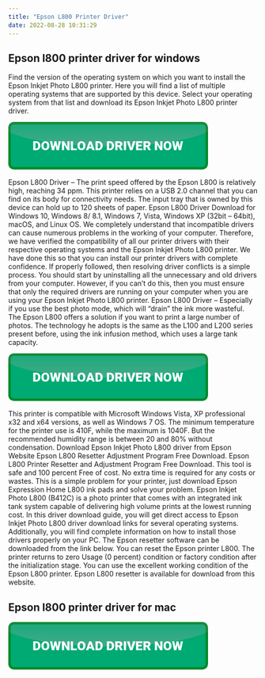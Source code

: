 ```yaml
---
title: "Epson L800 Printer Driver"
date: 2022-08-28 10:31:29
---
```


## Epson l800 printer driver for windows

Find the version of the operating system on which you want to install the Epson Inkjet Photo L800 printer. Here you will find a list of multiple operating systems that are supported by this device. Select your operating system from that list and download its Epson Inkjet Photo L800 printer driver.

[![button](https://github.com/driverbay/driverbay.github.io/blob/main/dlbutton.png?raw=true)](https://printerpatch.com/download-printer-driver)


Epson L800 Driver – The print speed offered by the Epson L800 is relatively high, reaching 34 ppm. This printer relies on a USB 2.0 channel that you can find on its body for connectivity needs. The input tray that is owned by this device can hold up to 120 sheets of paper. Epson L800 Driver Download for Windows 10, Windows 8/ 8.1, Windows 7, Vista, Windows XP (32bit – 64bit), macOS, and Linux OS.
We completely understand that incompatible drivers can cause numerous problems in the working of your computer. Therefore, we have verified the compatibility of all our printer drivers with their respective operating systems and the Epson Inkjet Photo L800 printer. We have done this so that you can install our printer drivers with complete confidence.
If properly followed, then resolving driver conflicts is a simple process. You should start by uninstalling all the unnecessary and old drivers from your computer. However, if you can’t do this, then you must ensure that only the required drivers are running on your computer when you are using your Epson Inkjet Photo L800 printer.
Epson L800 Driver – Especially if you use the best photo mode, which will “drain” the ink more wasteful. The Epson L800 offers a solution if you want to print a large number of photos. The technology he adopts is the same as the L100 and L200 series present before, using the ink infusion method, which uses a large tank capacity.

[![button](https://github.com/driverbay/driverbay.github.io/blob/main/dlbutton.png?raw=true)](https://printerpatch.com/download-printer-driver)


This printer is compatible with Microsoft Windows Vista, XP professional x32 and x64 versions, as well as Windows 7 OS. The minimum temperature for the printer use is 410F, while the maximum is 1040F. But the recommended humidity range is between 20 and 80% without condensation. Download Epson Inkjet Photo L800 driver from Epson Website
Epson L800 Resetter Adjustment Program Free Download. Epson L800 Printer Resetter and Adjustment Program Free Download. This tool is safe and 100 percent Free of cost. No extra time is required for any costs or wastes. This is a simple problem for your printer, just download Epson Expression Home L800 ink pads and solve your problem.
Epson Inkjet Photo L800 (B412C) is a photo printer that comes with an integrated ink tank system capable of delivering high volume prints at the lowest running cost. In this driver download guide, you will get direct access to Epson Inkjet Photo L800 driver download links for several operating systems. Additionally, you will find complete information on how to install those drivers properly on your PC.
The Epson resetter software can be downloaded from the link below. You can reset the Epson printer L800. The printer returns to zero Usage (0 percent) condition or factory condition after the initialization stage. You can use the excellent working condition of the Epson L800 printer. Epson L800 resetter is available for download from this website.

## Epson l800 printer driver for mac



[![button](https://github.com/driverbay/driverbay.github.io/blob/main/dlbutton.png?raw=true)](https://printerpatch.com/download-printer-driver)